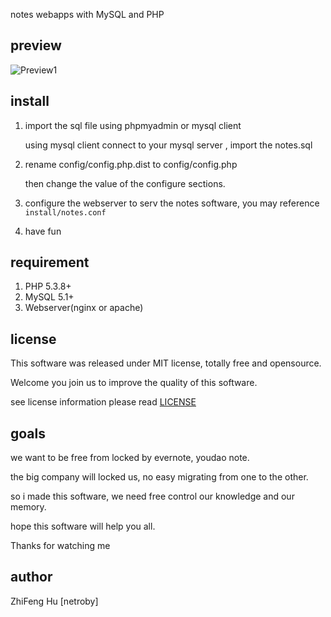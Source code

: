 notes webapps with MySQL and PHP

preview
--------

![Preview1](http://netroby.github.io/notes/public/static/images/preview1.png "Preview1")

install
--------

1. import the sql file using phpmyadmin or mysql client


    using mysql client connect to your mysql server , import the notes.sql


2. rename config/config.php.dist to config/config.php


   then change the value of the configure sections.


3. configure the webserver to serv the notes software, you may reference `install/notes.conf`


4. have fun


requirement
-----------

1. PHP 5.3.8+
2. MySQL 5.1+
3. Webserver(nginx or apache)

license
----------

This software was released under MIT license, totally free and opensource.

Welcome you join us to improve the quality of this software.

see license information please read [LICENSE](LICENSE)


goals
---------

we want to be free from locked by evernote, youdao note.

the big company will locked us, no easy migrating from one to the other.

so i made this software, we need free control our knowledge and our memory.

hope this software will help you all.

Thanks for watching me

author
-------

ZhiFeng Hu [netroby]
